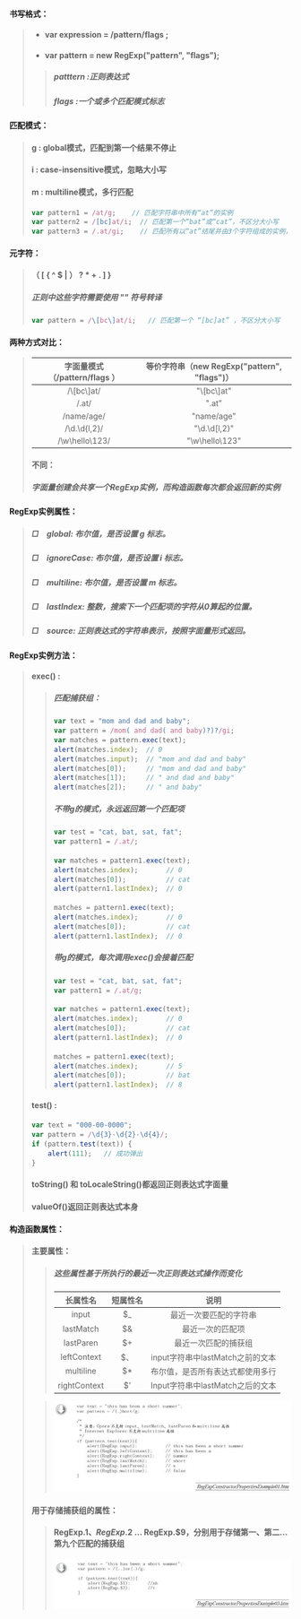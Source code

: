 #### 书写格式：

> * #### var expression = /pattern/flags ;
> * #### var pattern = new RegExp\("pattern", "flags"\);
>
> > ##### patttern :正则表达式
> >
> > ##### flags :一个或多个匹配模式标志

#### 匹配模式：

> #### g : global模式，匹配到第一个结果不停止
>
> #### i : case-insensitive模式，忽略大小写
>
> #### m : multiline模式，多行匹配
>
> ```js
> var pattern1 = /at/g;    // 匹配字符串中所有“at”的实例
> var pattern2 = /[bc]at/i;  // 匹配第一个“bat”或“cat”，不区分大小写
> var pattern3 = /.at/gi;    // 匹配所有以“at”结尾并由3个字符组成的实例，不区分大小写
> ```

#### 元字符：

> #### （ \[  {    ^  $  \|  ） ?  \*  +  .  \]  }
>
> ##### 正则中这些字符需要使用 "\" 符号转译
>
> ```js
> var pattern = /\[bc\]at/i;   // 匹配第一个 “[bc]at” ，不区分大小写
> ```

#### 两种方式对比：

> | 字面量模式（/pattern/flags ） | 等价字符串（new RegExp\("pattern", "flags"\)） |
> | :---: | :---: |
> | /\\[bc\\]at/ | "\\[bc\\]at" |
> | /.at/ | "\.at" |
> | /name\/age/ | "name\/age" |
> | /\d.\d{l,2}/ | "\d.\d\[l,2}" |
> | /\w\hello\123/ | "\w\\hello\\123" |
>
> #### 不同：
>
> ##### 字面量创建会共享一个RegExp实例，而构造函数每次都会返回新的实例

#### RegExp实例属性：

> ##### □　global:           布尔值，是否设置  g  标志。
>
> ##### □　ignoreCase:  布尔值，是否设置   i  标志。
>
> ##### □　multiline:       布尔值，是否设置 m 标志。
>
> ##### □　lastIndex:       整数，搜索下一个匹配项的字符从0算起的位置。
>
> ##### □　source:           正则表达式的字符串表示，按照字面量形式返回。

#### RegExp实例方法：

> #### exec\(\) :
>
> > ##### 匹配捕获组：
> >
> > ```js
> > var text = "mom and dad and baby";
> > var pattern = /mom( and dad( and baby)?)?/gi;
> > var matches = pattern.exec(text);
> > alert(matches.index);  // 0
> > alert(matches.input);  // "mom and dad and baby"
> > alert(matches[0]);     // "mom and dad and baby"
> > alert(matches[1]);     // " and dad and baby"
> > alert(matches[2]);     // " and baby"
> > ```
> >
> > ##### 不带g的模式，永远返回第一个匹配项
> >
> > ```js
> > var test = "cat, bat, sat, fat";
> > var pattern1 = /.at/;
> >
> > var matches = pattern1.exec(text);
> > alert(matches.index);       // 0
> > alert(matches[0]);          // cat
> > alert(pattern1.lastIndex);  // 0
> >
> > matches = pattern1.exec(text);
> > alert(matches.index);       // 0
> > alert(matches[0]);          // cat
> > alert(pattern1.lastIndex);  // 0
> > ```
> >
> > ##### 带g的模式，每次调用exec\(\)会接着匹配
> >
> > ```js
> > var test = "cat, bat, sat, fat";
> > var pattern1 = /.at/g;
> >
> > var matches = pattern1.exec(text);
> > alert(matches.index);       // 0
> > alert(matches[0]);          // cat
> > alert(pattern1.lastIndex);  // 0
> >
> > matches = pattern1.exec(text);
> > alert(matches.index);       // 5
> > alert(matches[0]);          // bat
> > alert(pattern1.lastIndex);  // 8
> > ```
>
> #### test\(\) :
>
> ```js
> var text = "000-00-0000";
> var pattern = /\d{3}-\d{2}-\d{4}/;
> if (pattern.test(text)) {
>     alert(111);   // 成功弹出
> }
> ```
>
> #### toString\(\) 和 toLocaleString\(\)都返回正则表达式字面量
>
> #### valueOf\(\)返回正则表达式本身

#### 构造函数属性：

> #### 主要属性：
>
> > ##### 这些属性基于所执行的最近一次正则表达式操作而变化
> >
> > | 长属性名 | 短属性名 | 说明 |
> > | :---: | :---: | :---: |
> > | input | $\_ | 最近一次要匹配的字符串 |
> > | lastMatch | $& | 最近一次的匹配项 |
> > | lastParen | $+ | 最近一次匹配的捕获组 |
> > | leftContext | $、 | input字符串中lastMatch之前的文本 |
> > | multiline | $\* | 布尔值，是否所有表达式都使用多行 |
> > | rightContext | $' | Input字符串中lastMatch之后的文本 |
>
> > ![](/assets/01427.jpg)
>
> #### 用于存储捕获组的属性：
>
> > #### RegExp.$1、RegExp.$2  …  RegExp.$9，分别用于存储第一、第二…第九个匹配的捕获组
> >
> > ![](/assets/01602.jpg)

#### 




